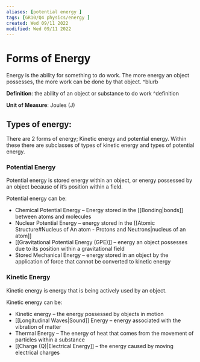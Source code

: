 ```yaml
---
aliases: [potential energy ]
tags: [GR10/Q4 physics/energy ]
created: Wed 09/11 2022
modified: Wed 09/11 2022
---
```

# Forms of Energy
Energy is the ability for something to do work. The more energy an object possesses, the more work can be done by that object. ^blurb

**Definition**: the ability of an object or substance to do work ^definition

**Unit of Measure**: Joules (J)

## Types of energy:
There are 2 forms of energy; Kinetic energy and potential energy. Within these there are subclasses of types of kinetic energy and types of potential energy. 

### Potential Energy
Potential energy is stored energy within an object, or energy possessed by an object because of it’s position within a field. 

Potential energy can be:
- Chemical Potential Energy – Energy stored in the [[Bonding|bonds]] between atoms and molecules
- Nuclear Potential Energy – energy stored in the [[Atomic Structure#Nucleus of An atom - Protons and Neutrons|nucleus of an atom]]
- [[Gravitational Potential Energy (GPE)]] – energy an object possesses due to its position within a gravitational field
- Stored Mechanical Energy – energy stored in an object by the application of force that cannot be converted to kinetic energy

### Kinetic Energy
Kinetic energy is energy that is being actively used by an object. 

Kinetic energy can be:
- Kinetic energy – the energy possessed by objects in motion
- [[Longitudinal Waves|Sound]] Energy – energy associated with the vibration of matter
- Thermal Energy – The energy of heat that comes from the movement of particles within a substance
- [[Charge (Q)|Electrical Energy]] – the energy caused by moving electrical charges

